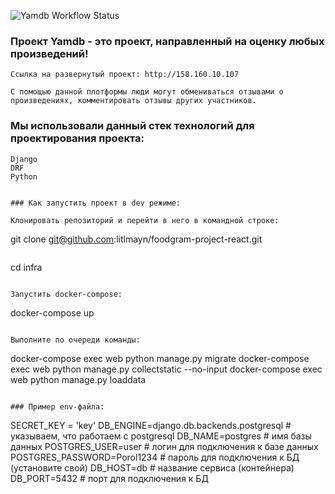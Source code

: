 ![Yamdb Workflow Status](https://github.com/litlmayn/yamdb_final/actions/workflows/main.yml/badge.svg?branch=master&event=push)
### Проект Yamdb - это проект, направленный на оценку любых произведений!

```
Ссылка на развернутый проект: http://158.160.10.107
```
```
С помощью данной плотформы люди могут обмениваться отзывами о произведениях, комментировать отзывы других участников.
```

### Мы использовали данный стек технологий для проектирования проекта:
```
Django
DRF
Python
```

```

### Как запустить проект в dev режиме:

Клонировать репозиторий и перейти в него в командной строке:

```
git clone git@github.com:litlmayn/foodgram-project-react.git
```

```
cd infra
```

Запустить docker-compose:

```
docker-compose up
```

Выполните по очереди команды:

```
docker-compose exec web python manage.py migrate
docker-compose exec web python manage.py collectstatic --no-input
docker-compose exec web python manage.py loaddata
```

### Пример env-файла:

```
SECRET_KEY = 'key'
DB_ENGINE=django.db.backends.postgresql # указываем, что работаем с postgresql
DB_NAME=postgres # имя базы данных
POSTGRES_USER=user # логин для подключения к базе данных
POSTGRES_PASSWORD=Porol1234 # пароль для подключения к БД (установите свой)
DB_HOST=db # название сервиса (контейнера)
DB_PORT=5432 # порт для подключения к БД
```
